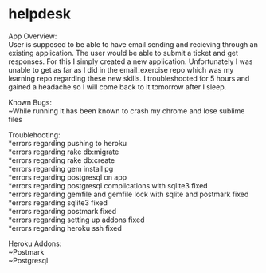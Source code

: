 helpdesk
========

App Overview:<br>
User is supposed to be able to have email sending and recieving through an existing application. 
The user would be able to submit a ticket and get responses. For this I simply created a new 
application. Unfortunately I was unable to get as far as I did in the email_exercise repo which
was my learning repo regarding these new skills. I troubleshooted for 5 hours and gained a headache
so I will come back to it tomorrow after I sleep.

Known Bugs:<br>
~While running it has been known to crash my chrome and lose sublime files

Troublehooting:<br>
  *errors regarding pushing to heroku <br>
  *errors regarding rake db:migrate<br>
  *errors regarding rake db:create<br>
  *errors regarding gem install pg<br>
  *errors regarding postgresql on app <br>
  *errors regarding postgresql complications with sqlite3 fixed <br>
  *errors regarding gemfile and gemfile lock with sqlite and postmark fixed <br>
  *errors regarding sqlite3 fixed<br>
  *errors regarding postmark fixed<br>
  *errors regarding setting up addons fixed<br>
  *errors regarding heroku ssh fixed<br>


Heroku Addons:<br>
~Postmark<br>
~Postgresql<br>


